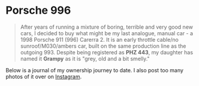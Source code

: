 # Porsche 996
> After years of running a mixture of boring, terrible and very good new cars, I decided to buy what might be my last analogue, manual car - a 1998 Porsche 911 (996) Carerra 2. It is an early throttle cable/no sunroof/M030/ambers car, built on the same production line as the outgoing 993. Despite being registered as **PHZ 443**, my daughter has named it **Grampy** as it is "grey, old and a bit smelly."

Below is a journal of my ownership journey to date. I also post too many photos of it over on [Instagram](https://instagram.com/alexjreid).